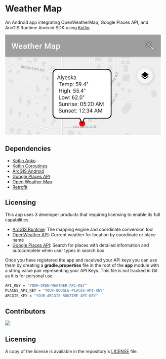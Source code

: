 # Weather Map

[comment]: <> ([![Build Status]&#40;https://travis-ci.org/doneill/weather-map.svg?branch=master&#41;]&#40;https://travis-ci.org/doneill/weather-map&#41; [![Quality Gate Status]&#40;https://sonarcloud.io/api/project_badges/measure?project=doneill_weather-map&metric=alert_status&#41;]&#40;https://sonarcloud.io/dashboard?id=doneill_weather-map&#41;)

An Android app integrating OpenWeatherMap, Google Places API, and ArcGIS Runtime Android SDK using [Kotlin](https://kotlinlang.org/).

![weather map image](weather-map.png)

## Dependencies
- [Kotlin Anko](https://github.com/Kotlin/anko)
- [Kotlin Coroutines](https://kotlinlang.org/docs/reference/coroutines-overview.html)
- [ArcGIS Android](https://developers.arcgis.com/android/)
- [Google Places API](https://developers.google.com/places/web-service/intro)
- [Open Weather Map](https://openweathermap.org/)
- [Retrofit](http://square.github.io/retrofit/)

## Licensing
This app uses 3 developer products that requiring licensing to enable its full capabilities:  

- [ArcGIS Runtime](https://developers.arcgis.com/documentation/mapping-apis-and-services/security/#api-keys): The mapping engine and coordinate conversion tool
- [OpenWeather API](https://openweathermap.org/appid): Current weather for location by coordinate or place name
- [Google Places API](https://developers.google.com/maps/documentation/places/web-service/get-api-key): Search for places with detailed information and autocomplete when user types in search box

Once you have registered the app and received your API keys you can use them by creating a **gradle.properties** file in the root of the **app** module with a string value pair representing your API Keys. This file is not tracked in Git as it is for personal use.

```bash
API_KEY = "YOUR-OPEN-WEATHER-API-KEY"
PLACES_API_KEY = "YOUR-GOOGLE-PLACES-API-KEY"
ARCGIS_KEY = "YOUR-ARCGIS-RUNTIME-API-KEY"
```

## Contributors
<a href="https://github.com/doneill/weather-map/graphs/contributors">
  <img src="https://contributors-img.web.app/image?repo=doneill/weather-map" />
</a>

## Licensing
A copy of the license is available in the repository's [LICENSE](LICENSE) file.

